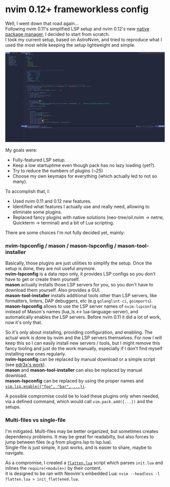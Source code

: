 # nvim 0.12+ frameworkless config

Well, I went down that road again...  
Following nvim 0.11's simplified LSP setup and nvim 0.12's new [native package manager](https://neovim.io/doc/user/pack.html), I decided to start from scratch.  
I took my current setup, based on AstroNvim, and tried to reproduce what I used the most while keeping the setup lightweight and simple.

![Screenshot](./screen.jpg)

My goals were:

- Fully-featured LSP setup.
- Keep a low startuptime even though pack has no lazy loading (yet?).
- Try to reduce the numbers of plugins (~25)
- Choose my own keymaps for everything (which actually led to not so many).

To accomplish that, I:

- Used nvim 0.11 and 0.12 new features.
- Identified what features I actually use and really need, allowing to eliminate some plugins.
- Replaced fancy plugins with native solutions (neo-tree/oil.nvim -> netrw, Quickterm -> terminal) and a bit of Lua scripting.

There are some choices I'm not fully decided yet, mainly:

### nvim-lspconfig / mason / mason-lspconfig / mason-tool-installer

Basically, those plugins are just utilities to simplify the setup. Once the setup is done, they are not useful anymore.  
**nvim-lspconfig** is a data repo only, it provides LSP configs so you don't have to get or create them yourself.  
**mason** actually installs those LSP servers for you, so you don't have to download them yourself. Also provides a GUI.  
**mason-tool-installer** installs additional tools other than LSP servers, like formatters, linters, DAP debuggers, etc (e.g `golanglint-ci`, `goimports`).  
**mason-lspconfig** allows to use the LSP server names of `nvim-lspconfig` instead of Mason's names (lua_ls <-> lua-language-server), and automatically enables the LSP servers. Before nvim 0.11 it did a lot of work, now it's only that.

So it's only about installing, providing configuration, and enabling. The actual work is done by nvim and the LSP servers themselves. For now I will keep this so I can easily install new servers / tools, but I might remove this fancy tooling and just do the work manually, especially if I don't find myself installing new ones regularly.  
**nvim-lspconfig** can be replaced by manual download or a simple script (see [edr3x's work](https://github.com/edr3x/nvim/blob/main/getlsp)).  
**mason** and **mason-tool-installer** can also be replaced by manual download.  
**mason-lspconfig** can be replaced by using the proper names and [`vim.lsp.enable({"foo", "bar", ...})`](<https://neovim.io/doc/user/lsp.html#vim.lsp.enable()>).

A possible compromise could be to load these plugins only when needed, via a defined command, which would call `vim.pack.add({...})` and the setups.

### Multi-files vs single-file

I'm mitigated. Multi-files may be better organized, but sometimes creates dependency problems. It may be great for readabilty, but also forces to jump between files (e.g from plugins.lsp to lsp.lua).  
Single-file is just simple, it just works, and is easier to share, maybe to navigate.

As a compromise, I created a [`flatten.lua`](.flatten.lua) script which parses `init.lua` and inlines the `require(<module>)` by their content.  
It is designed to be ran with Neovim's embedded Lua: `nvim --headless -l flatten.lua > init_flattened.lua`.
